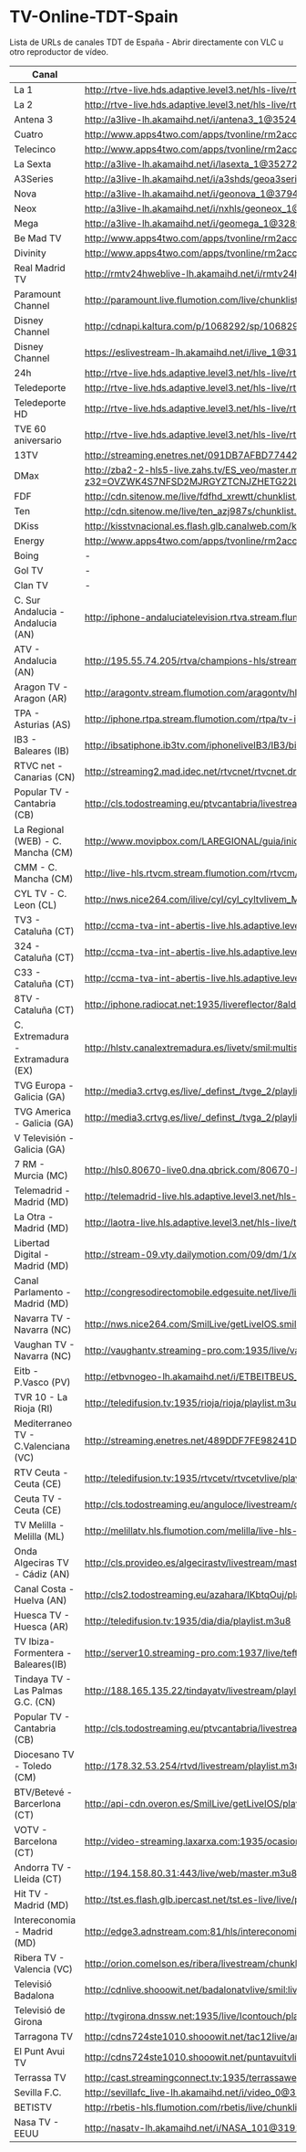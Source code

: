 # TV-Online-TDT-Spain
Lista de URLs de canales TDT de España - Abrir directamente con VLC u otro reproductor de vídeo.

Canal | URL 
--- | ---
La 1 | http://rtve-live.hds.adaptive.level3.net/hls-live/rtvegl7-la1lv3aomgl7/_definst_/live.m3u8
La 2 | http://rtve-live.hds.adaptive.level3.net/hls-live/rtvegl0-la2lv3aomgl0/_definst_/live.m3u8
Antena 3 | http://a3live-lh.akamaihd.net/i/antena3_1@35248/master.m3u8
Cuatro | http://www.apps4two.com/apps/tvonline/rm2access.php?o=cuatro
Telecinco | http://www.apps4two.com/apps/tvonline/rm2access.php?o=telecinco
La Sexta | http://a3live-lh.akamaihd.net/i/lasexta_1@35272/master.m3u8
A3Series | http://a3live-lh.akamaihd.net/i/a3shds/geoa3series_1@122775/master.m3u8
Nova | http://a3live-lh.akamaihd.net/i/geonova_1@379404/index_2_av-b.m3u8
Neox | http://a3live-lh.akamaihd.net/i/nxhls/geoneox_1@35261/index_1_av-p.m3u8?sd=10&rebase=on
Mega | http://a3live-lh.akamaihd.net/i/geomega_1@328914/index_1_av-p.m3u8?sd=10&rebase=on
Be Mad TV | http://www.apps4two.com/apps/tvonline/rm2access.php?o=bemad
Divinity | http://www.apps4two.com/apps/tvonline/rm2access.php?o=divinity
Real Madrid TV | http://rmtv24hweblive-lh.akamaihd.net/i/rmtv24hwebes_1@300661/master.m3u8
Paramount Channel | http://paramount.live.flumotion.com/live/chunklist.m3u8
Disney Channel | http://cdnapi.kaltura.com/p/1068292/sp/106829200/playManifest/entryId/1_d8lnsqu0/format/applehttp/protocol/http/uiConfId/27176231/a.m3u8?referrer=aHR0cDovL2Rpc25leWNoYW5uZWwuZXM=&playSessionId=8134da47-6b06-6113-0fde-2079fb2dcca0
Disney Channel | https://eslivestream-lh.akamaihd.net/i/live_1@318671/master.m3u8
24h | http://rtve-live.hds.adaptive.level3.net/hls-live/rtvegl8-24hlv3aomgl8/_definst_/live.m3u8
Teledeporte | http://rtve-live.hds.adaptive.level3.net/hls-live/rtvegl1-tdplv3aomgl1/_definst_/live.m3u8
Teledeporte HD | http://rtve-live.hds.adaptive.level3.net/hls-live/rtvegl1-tdphdlv3aomgl1/_definst_/live/stream3.m3u8
TVE 60 aniversario | http://rtve-live.hds.adaptive.level3.net/hls-live/rtvegl0-irtve24lv3aomgl0/_definst_/live.m3u8
13TV | http://streaming.enetres.net/091DB7AFBD77442B9BA2F141DCC182F5021/mobile/playlist.m3u8
DMax | http://zba2-2-hls5-live.zahs.tv/ES_veo/master.m3u8?z32=OVZWK4S7NFSD2MJRGYZTCNJZHETG22LOOJQXIZJ5GATG2YLYOJQXIZJ5GE2TAMBGONUWOPJUMM4DAYRTGRQTSYJZGA4TEOLDMMYWMNRRGU4TEYTCGQ4TGNTEG4TGG43JMQ6TCNBZG5CTKNKFGBBUGRRTGQZTQLJTHE3TQRBYHA4UERBXIU3DQNCBEZUW42LUNFQWY4TBORST2MA
FDF | http://cdn.sitenow.me/live/fdfhd_xrewtt/chunklist.m3u8
Ten | http://cdn.sitenow.me/live/ten_azj987s/chunklist.m3u8
DKiss | http://kisstvnacional.es.flash.glb.canalweb.com/kisstvnacional.es/mp4:9KISSTV.mp4/playlist.m3u8
Energy | http://www.apps4two.com/apps/tvonline/rm2access.php?o=energy
Boing | -
Gol TV | -
Clan TV | -
C. Sur Andalucia - Andalucia (AN) | http://iphone-andaluciatelevision.rtva.stream.flumotion.com/rtva/andaluciatelevision-iphone-multi/main.m3u8
ATV - Andalucia (AN) | http://195.55.74.205/rtva/champions-hls/stream.m3u8
Aragon TV - Aragon (AR) | http://aragontv.stream.flumotion.com/aragontv/hls-live/main.m3u8
TPA - Asturias (AS) | http://iphone.rtpa.stream.flumotion.com/rtpa/tv-iphone/main.m3u8
IB3 - Baleares (IB) | http://ibsatiphone.ib3tv.com/iphoneliveIB3/IB3/bitrate_3.m3u8
RTVC net - Canarias (CN) | http://streaming2.mad.idec.net/rtvcnet/rtvcnet.drb.smil/Playlist.m3u8
Popular TV - Cantabria (CB) | http://cls.todostreaming.eu/ptvcantabria/livestream/chunklist.m3u8
La Regional (WEB) - C. Mancha (CM) | http://www.movipbox.com/LAREGIONAL/guia/inicio/demo_1/print_html5_moviles.php
CMM - C. Mancha (CM) | http://live-hls.rtvcm.stream.flumotion.com/rtvcm/hls-multi/main.m3u8
CYL TV - C. Leon (CL) | http://nws.nice264.com/ilive/cyl/cyl_cyltvlivem_MB_348/playlist.m3u8
TV3 - Cataluña (CT) | http://ccma-tva-int-abertis-live.hls.adaptive.level3.net/int/ngrp:tv3_web/playlist.m3u8
324 - Cataluña (CT) | http://ccma-tva-int-abertis-live.hls.adaptive.level3.net/int/ngrp:324_web/playlist.m3u8
C33 - Cataluña (CT) | http://ccma-tva-int-abertis-live.hls.adaptive.level3.net/int/ngrp:c33_web/playlist.m3u8
8TV - Cataluña (CT) | http://iphone.radiocat.net:1935/livereflector/8aldia.stream/playlist.m3u8
C. Extremadura - Extramadura (EX) | http://hlstv.canalextremadura.es/livetv/smil:multistream.smil/chunklist_b1596000_DVR.m3u8
TVG Europa - Galicia (GA) | http://media3.crtvg.es/live/_definst_/tvge_2/playlist.m3u8
TVG America - Galicia (GA) | http://media3.crtvg.es/live/_definst_/tvga_2/playlist.m3u8
V Televisión - Galicia (GA) | 
7 RM - Murcia (MC) | http://hls0.80670-live0.dna.qbrick.com/80670-live0/murciatv/playlist.m3u8
Telemadrid - Madrid (MD) | http://telemadrid-live.hls.adaptive.level3.net/hls-live/telemadrid-telemadridbis/_definst_/live.m3u8
La Otra - Madrid (MD) | http://laotra-live.hls.adaptive.level3.net/hls-live/telemadrid-laotra/_definst_/live/stream1.m3u8
Libertad Digital - Madrid (MD) | http://stream-09.vty.dailymotion.com/09/dm/1/xnm032/live.isml/live.m3u8?e=1481401957&st=FfaF_FK5REWIoSlanFC8kQ
Canal Parlamento - Madrid (MD) | http://congresodirectomobile.edgesuite.net/live/live6.stream/manifest.m3u8?DVR&m3u8
Navarra TV - Navarra (NC) | http://nws.nice264.com/SmilLive/getLiveIOS.smil?stream=NTV_livenatvmb&system=NTV&protocol=http_cupertino/playlist.m3u8
Vaughan TV - Navarra (NC) | http://vaughantv.streaming-pro.com:1935/live/vaughantv/playlist.m3u8
Eitb - P.Vasco (PV) | http://etbvnogeo-lh.akamaihd.net/i/ETBEITBEUS_1@300391/master.m3u8
TVR 10 - La Rioja (RI) | http://teledifusion.tv:1935/rioja/rioja/playlist.m3u8
Mediterraneo TV - C.Valenciana (VC) | http://streaming.enetres.net/489DDF7FE98241D19D8970314BC9D3EF021/mobile/playlist.m3u8?idLive=021&referer=aHR0cDovL3RlbGVhbWUuY29tL3R2bWVkaXRlcnJhbmVvZW5kaXJlY3RvLw==&zz=m3u8
RTV Ceuta - Ceuta (CE) | http://teledifusion.tv:1935/rtvcetv/rtvcetvlive/playlist.m3u8
Ceuta TV - Ceuta (CE) | http://cls.todostreaming.eu/anguloce/livestream/chunklist.m3u8
TV Melilla - Melilla (ML) | http://melillatv.hls.flumotion.com/melilla/live-hls-2/playlist.m3u8
Onda Algeciras TV - Cádiz (AN) | http://cls.provideo.es/algecirastv/livestream/master.m3u8
Canal Costa - Huelva (AN) | http://cls2.todostreaming.eu/azahara/IKbtqOuj/playlist.m3u8
Huesca TV - Huesca (AR) | http://teledifusion.tv:1935/dia/dia/playlist.m3u8
TV Ibiza-Formentera - Baleares(IB) | http://server10.streaming-pro.com:1937/live/teftvlive/playlist.m3u8
Tindaya TV - Las Palmas G.C. (CN) | http://188.165.135.22/tindayatv/livestream/playlist.m3u8
Popular TV - Cantabria (CB) | http://cls.todostreaming.eu/ptvcantabria/livestream/chunklist.m3u8
Diocesano TV - Toledo (CM) | http://178.32.53.254/rtvd/livestream/playlist.m3u8
BTV/Betevé  - Barcerlona (CT) | http://api-cdn.overon.es/SmilLive/getLiveIOS/playlist.m3u8?stream=btv_stream01
VOTV - Barcelona (CT) | http://video-streaming.laxarxa.com:1935/ocasional5/directe/master.m3u8
Andorra TV - Lleida (CT) | http://194.158.80.31:443/live/web/master.m3u8
Hit TV - Madrid (MD) | http://tst.es.flash.glb.ipercast.net/tst.es-live/live/playlist_w.m3u8
Intereconomia - Madrid (MD) | http://edge3.adnstream.com:81/hls/intereconomia.m3u8
Ribera TV - Valencia (VC) | http://orion.comelson.es/ribera/livestream/chunklist_w476320974.m3u8
Televisió Badalona | http://cdnlive.shooowit.net/badalonatvlive/smil:live.smil/playlist.m3u8
Televisió de Girona | http://tvgirona.dnssw.net:1935/live/Icontouch/playlist.m3u8
Tarragona TV | http://cdns724ste1010.shooowit.net/tac12live/amlst:live/playlist.m3u8
El Punt Avui TV | http://cdns724ste1010.shooowit.net/puntavuitvlive/smil:live.smil/playlist.m3u8
Terrassa TV | http://cast.streamingconnect.tv:1935/terrassaweb/terrassaweb/playlist.m3u8
Sevilla F.C. | http://sevillafc_live-lh.akamaihd.net/i/video_0@354142/index_0700_av-p.m3u8
BETISTV | http://rbetis-hls.flumotion.com/rbetis/live/chunklist.m3u8
Nasa TV - EEUU | http://nasatv-lh.akamaihd.net/i/NASA_101@319270/master.m3u8

